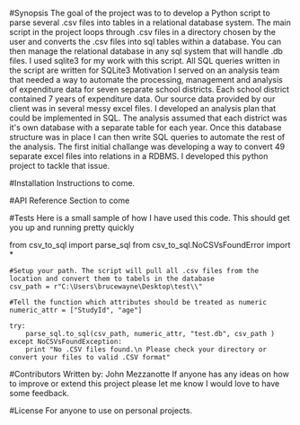 #Synopsis
The goal of the project was to to develop a Python script to parse several .csv files into tables in a relational database system. The main script in the project loops through .csv files in a directory chosen by the user  and  converts the .csv files  into sql tables within a database. You can then manage the relational database in any sql system that will handle .db files. I  used sqlite3 for my work with this script. All SQL queries written in the script are written for SQLite3
Motivation
I served on an analysis team that needed a way to automate the processing, management and analysis of expenditure data for seven separate school districts. Each school district contained 7 years of expenditure data. Our source data provided by our client was in several messy excel files. I developed an analysis plan that could be implemented in SQL. The analysis assumed that each district was it's own database with a separate table for each year. Once this database structure was in place I can then write SQL queries to automate the rest of the analysis. The first initial challange was developing a way to convert 49 separate excel files into relations in a RDBMS. I developed this python project to tackle that issue. 

#Installation
Instructions to come.

#API Reference
Section to come

#Tests
Here is a small sample of how I have used this code. This should get you up and running pretty quickly 

from csv_to_sql import parse_sql
from csv_to_sql.NoCSVsFoundError import *
```
#Setup your path. The script will pull all .csv files from the location and convert them to tabels in the database
csv_path = r"C:\Users\brucewayne\Desktop\test\\"

#Tell the function which attributes should be treated as numeric
numeric_attr = ["StudyId", "age"]

try:
    parse_sql.to_sql(csv_path, numeric_attr, "test.db", csv_path )
except NoCSVsFoundException:
    print "No .CSV files found.\n Please check your directory or convert your files to valid .CSV format"
```
#Contributors
Written by: John Mezzanotte
If anyone has any ideas on how to improve or extend this project please let me know I would love to have some feedback. 

#License
For anyone to use on personal projects. 
